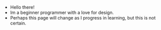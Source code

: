  - Hello there!
 - Im a beginner programmer with a love for design.
 - Perhaps this page will change as I progress in learning, but this is not certain.
<!---
WhyNotTrue/WhyNotTrue is a ✨ special ✨ repository because its `README.md` (this file) appears on your GitHub profile.
You can click the Preview link to take a look at your changes.
--->
